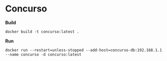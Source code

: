 Concurso
========

**Build**

```shell
docker build -t concurso:latest .
```

**Run**

```shell
docker run --restart=unless-stopped --add-host=concurso-db:192.168.1.1 --name concurso -d concurso:latest
```